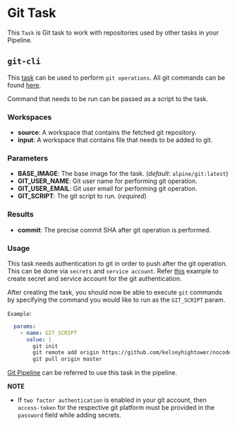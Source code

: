 # Git Task

This `Task` is Git task to work with repositories used by other tasks
in your Pipeline.

## `git-cli`

This [task](../0.1/git-cli.yaml) can be used to perform `git operations`.
All git commands can be found [here](https://git-scm.com/docs).

Command that needs to be run can be passed as a script to the task.

### Workspaces

* **source**: A workspace that contains the fetched git repository.
* **input**: A workspace that contains file that needs to be added to git.

### Parameters

* **BASE_IMAGE**: The base image for the task.
(_default_: `alpine/git:latest`)
* **GIT_USER_NAME**: Git user name for performing git operation.
* **GIT_USER_EMAIL**:  Git user email for performing git operation.
* **GIT_SCRIPT**: The git script to run. (_required_)

### Results

* **commit**: The precise commit SHA after git operation is performed.

### Usage

This task needs authentication to git in order to push after the git operation.
This can be done via `secrets` and `service account`.
Refer [this](../git/examples/git-cli)
example to create secret and service account for the git authentication.

After creating the task, you should now be able to execute `git` commands by
specifying the command you would like to run as the `GIT_SCRIPT` param.

`Example`:

```yaml
  params:
    - name: GIT_SCRIPT
      value: |
        git init
        git remote add origin https://github.com/kelseyhightower/nocode
        git pull origin master
```
[Git Pipeline](../0.1/samples/git-cli/pipeline.yaml) can be referred to use
this task in the pipeline.

**NOTE**

* If `two factor authentication` is enabled in your git account, then
`access-token` for the respective git platform must be provided
in the `password` field while adding secrets.
